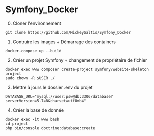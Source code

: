 # Symfony_Docker

0. Cloner l'environnement
```
git clone https://github.com/MickeySaltis/Symfony_Docker
```
1. Contruire les images + Démarrage des containers
``` 
docker-compose up --build
```
2. Créer un projet Symfony + changement de propriétaire de fichier
```
docker exec www composer create-project symfony/website-skeleton project
sudo chown -R $USER ./
```
3. Mettre à jours le dossier .env du projet
```
DATABASE_URL="mysql://user:psw@db:3306/database?serverVersion=5.7=8&charset=utf8mb4"
```
4. Créer la base de donnée
```
docker exec -it www bash
cd project
php bin/console doctrine:database:create
```
